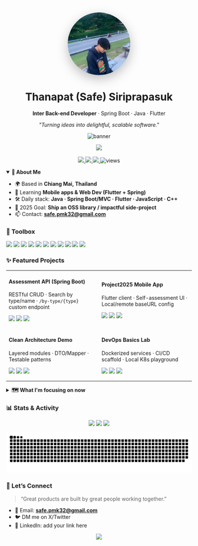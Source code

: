 <!-- =========================
     HERO / BANNER
========================= -->
<p align="center">
  <img src="pro.jpg" alt="Thanapat Siriprapasuk" width="170" style="border-radius:50%; box-shadow:0 10px 30px rgba(0,0,0,.25);" />
</p>

<h1 align="center">Thanapat (Safe) Siriprapasuk</h1>
<p align="center">
  <strong>Inter Back-end Developer</strong> · Spring Boot · Java · Flutter  
</p>
<p align="center"><i>"Turning ideas into delightful, scalable software."</i></p>

<!-- Neon Gradient Bar -->
<p align="center">
  <img src="https://svg-banners.vercel.app/api?type=origin&text1=Code%20%26%20Craft%20%E2%9A%A1&width=1200&height=180" alt="banner">
</p>

<!-- Wavy Divider -->
<p align="center">
  <img src="https://capsule-render.vercel.app/api?type=waving&color=0:8A2BE2,100:00E5FF&height=120&section=header&text=Hello%20World&fontAlignY=35&fontColor=FFFFFF&fontSize=30" />
</p>

<!-- =========================
     QUICK BADGES
========================= -->
<p align="center">
  <a href="mailto:safe.pmk32@gmail.com">
    <img src="https://img.shields.io/badge/Email-safe.pmk32%40gmail.com-0A66C2?style=for-the-badge&logo=gmail&logoColor=white" />
  </a>
  <a href="https://www.facebook.com/TnpSafe">
    <img src="https://img.shields.io/badge/Facebook-TnpSafe-1877F2?style=for-the-badge&logo=facebook&logoColor=white" />
  </a>
  <a href="https://twitter.com/">
    <img src="https://img.shields.io/badge/X(Twitter)-follow-000000?style=for-the-badge&logo=x&logoColor=white" />
  </a>
  <img src="https://komarev.com/ghpvc/?username=SORSAFEXXD&style=for-the-badge" alt="views"/>
</p>

<!-- =========================
     ABOUT ME (collapsible)
========================= -->
<details open>
  <summary><b>🔎 About Me</b></summary>

- 🌍 Based in **Chiang Mai, Thailand**  
- 🌱 Learning **Mobile apps & Web Dev (Flutter + Spring)**  
- 🛠 Daily stack: **Java · Spring Boot/MVC · Flutter · JavaScript · C++**  
- 🎯 2025 Goal: **Ship an OSS library / impactful side-project**  
- 📫 Contact: **safe.pmk32@gmail.com**
</details>

<!-- =========================
     TOOLBOX: CHIP BOARD
========================= -->
<h3>🧰 Toolbox</h3>

<p>
  <!-- Core -->
  <img src="https://img.shields.io/badge/Java-ED8B00?logo=openjdk&logoColor=white" />
  <img src="https://img.shields.io/badge/Spring%20Boot-6DB33F?logo=springboot&logoColor=white" />
  <img src="https://img.shields.io/badge/Flutter-02569B?logo=flutter&logoColor=white" />
  <img src="https://img.shields.io/badge/Dart-0175C2?logo=dart&logoColor=white" />
  <img src="https://img.shields.io/badge/Node.js-339933?logo=node.js&logoColor=white" />
  <img src="https://img.shields.io/badge/React-20232A?logo=react&logoColor=61DAFB" />
  <!-- Infra/Tools -->
  <img src="https://img.shields.io/badge/Docker-2496ED?logo=docker&logoColor=white" />
  <img src="https://img.shields.io/badge/GCP-4285F4?logo=googlecloud&logoColor=white" />
  <img src="https://img.shields.io/badge/Firebase-FFCA28?logo=firebase&logoColor=black" />
  <img src="https://img.shields.io/badge/Linux-FCC624?logo=linux&logoColor=black" />
  <img src="https://img.shields.io/badge/VS%20Code-007ACC?logo=visualstudiocode&logoColor=white" />
</p>

<!-- =========================
     FEATURED PROJECTS: CARDS
========================= -->
<h3>✨ Featured Projects</h3>

<table>
  <tr>
    <td width="50%">
      <h4>Assessment API (Spring Boot)</h4>
      <p>RESTful CRUD · Search by type/name · <code>/by-type/{type}</code> custom endpoint</p>
      <p>
        <a href="#"><img src="https://img.shields.io/badge/Repo-000?style=flat&logo=github&logoColor=white" /></a>
        <img src="https://img.shields.io/badge/Java-ED8B00?logo=openjdk&logoColor=white" />
        <img src="https://img.shields.io/badge/Spring_Boot-6DB33F?logo=springboot&logoColor=white" />
      </p>
    </td>
    <td width="50%">
      <h4>Project2025 Mobile App</h4>
      <p>Flutter client · Self-assessment UI · Local/remote baseURL config</p>
      <p>
        <a href="#"><img src="https://img.shields.io/badge/Repo-000?style=flat&logo=github&logoColor=white" /></a>
        <img src="https://img.shields.io/badge/Flutter-02569B?logo=flutter&logoColor=white" />
        <img src="https://img.shields.io/badge/Dart-0175C2?logo=dart&logoColor=white" />
      </p>
    </td>
  </tr>
  <tr>
    <td width="50%">
      <h4>Clean Architecture Demo</h4>
      <p>Layered modules · DTO/Mapper · Testable patterns</p>
      <p>
        <a href="#"><img src="https://img.shields.io/badge/Repo-000?style=flat&logo=github&logoColor=white" /></a>
        <img src="https://img.shields.io/badge/Spring_MVC-6DB33F?logo=spring&logoColor=white" />
        <img src="https://img.shields.io/badge/JUnit-25A162?logo=junit5&logoColor=white" />
      </p>
    </td>
    <td width="50%">
      <h4>DevOps Basics Lab</h4>
      <p>Dockerized services · CI/CD scaffold · Local K8s playground</p>
      <p>
        <a href="#"><img src="https://img.shields.io/badge/Repo-000?style=flat&logo=github&logoColor=white" /></a>
        <img src="https://img.shields.io/badge/Docker-2496ED?logo=docker&logoColor=white" />
        <img src="https://img.shields.io/badge/GitHub_Actions-2088FF?logo=githubactions&logoColor=white" />
      </p>
    </td>
  </tr>
</table>

<!-- =========================
     NOW / FOCUS
========================= -->
<details>
  <summary><b>🗺️ What I'm focusing on now</b></summary>

- Polish a production-grade Spring Boot starter
- Publish a Flutter package for clean form state
- Write dev notes: pragmatic REST, DTO mapping, and testing cheatsheets
</details>

<!-- =========================
     STATS ZONE
========================= -->
<h3>📊 Stats & Activity</h3>
<div align="center">
  <img src="https://github-readme-stats.vercel.app/api?username=SORSAFEXXD&show_icons=true&hide_title=true&theme=tokyonight" height="155" />
  <img src="https://github-readme-stats.vercel.app/api/top-langs/?username=SORSAFEXXD&layout=compact&theme=tokyonight" height="155" />
  <img src="https://streak-stats.demolab.com?user=SORSAFEXXD&theme=tokyonight&hide_border=true" height="155" />
</div>

<!-- Contribution Snake (dark) -->
<p align="center">
  <img src="https://raw.githubusercontent.com/Platane/snk/output/github-contribution-grid-snake-dark.svg" alt="snake" />
</p>

<!-- =========================
     CONTACT / FOOTER
========================= -->
<h3>🤝 Let’s Connect</h3>

> “Great products are built by great people working together.”

- 💌 Email: **safe.pmk32@gmail.com**  
- 🐦 DM me on X/Twitter  
- 🔗 LinkedIn: add your link here  

<!-- Neon Wave Footer -->
<p align="center">
  <img src="https://capsule-render.vercel.app/api?type=waving&color=0:00E5FF,100:8A2BE2&height=120&section=footer" />
</p>
